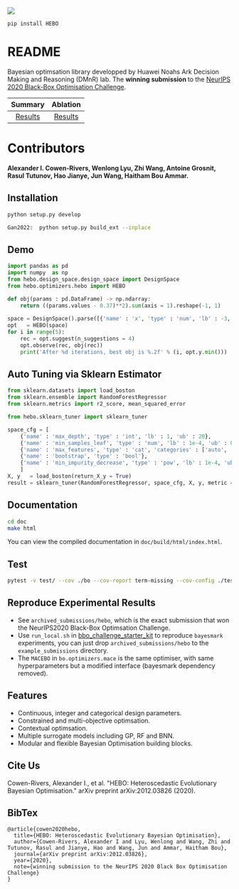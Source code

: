 ![](hebo.png)
```
pip install HEBO
```
# README

Bayesian optimsation library developped by Huawei Noahs Ark Decision Making and Reasoning (DMnR) lab. The <strong> winning submission </strong> to the [NeurIPS 2020 Black-Box Optimisation Challenge](https://bbochallenge.com/leaderboard). 

Summary             |  Ablation
:-------------------------:|:-------------------------:
[Results]( https://github.com/huawei-noah/noah-research/blob/master/HEBO/summary_plot2.pdf) | [Results](https://github.com/huawei-noah/noah-research/blob/master/HEBO/summary_ablation2.pdf)

# Contributors 

<strong> Alexander I. Cowen-Rivers, Wenlong Lyu, Zhi Wang, Antoine Grosnit, Rasul Tutunov, Hao Jianye, Jun Wang, Haitham Bou Ammar. </strong>

## Installation

```bash
python setup.py develop

Gan2022:  python setup.py build_ext --inplace
```

## Demo

```python
import pandas as pd
import numpy  as np
from hebo.design_space.design_space import DesignSpace
from hebo.optimizers.hebo import HEBO

def obj(params : pd.DataFrame) -> np.ndarray:
    return ((params.values - 0.37)**2).sum(axis = 1).reshape(-1, 1)
        
space = DesignSpace().parse([{'name' : 'x', 'type' : 'num', 'lb' : -3, 'ub' : 3}])
opt   = HEBO(space)
for i in range(5):
    rec = opt.suggest(n_suggestions = 4)
    opt.observe(rec, obj(rec))
    print('After %d iterations, best obj is %.2f' % (i, opt.y.min()))
```

## Auto Tuning via Sklearn Estimator

```python
from sklearn.datasets import load_boston
from sklearn.ensemble import RandomForestRegressor
from sklearn.metrics import r2_score, mean_squared_error

from hebo.sklearn_tuner import sklearn_tuner

space_cfg = [
    {'name' : 'max_depth', 'type' : 'int', 'lb' : 1, 'ub' : 20},
    {'name' : 'min_samples_leaf', 'type' : 'num', 'lb' : 1e-4, 'ub' : 0.5},
    {'name' : 'max_features', 'type' : 'cat', 'categories' : ['auto', 'sqrt', 'log2']},
    {'name' : 'bootstrap', 'type' : 'bool'},
    {'name' : 'min_impurity_decrease', 'type' : 'pow', 'lb' : 1e-4, 'ub' : 1.0},
    ]
X, y   = load_boston(return_X_y = True)
result = sklearn_tuner(RandomForestRegressor, space_cfg, X, y, metric = r2_score, max_iter = 16)
```

## Documentation

```bash
cd doc
make html
```

You can view the compiled documentation in `doc/build/html/index.html`.

## Test

```bash
pytest -v test/ --cov ./bo --cov-report term-missing --cov-config ./test/.coveragerc
```

## Reproduce Experimental Results

- See `archived_submissions/hebo`, which is the exact submission that won the NeurIPS2020 Black-Box Optimsation Challenge.
- Use `run_local.sh` in [bbo_challenge_starter_kit](https://github.com/rdturnermtl/bbo_challenge_starter_kit/) to reproduce `bayesmark` experiments, you can just drop `archived_submissions/hebo` to the `example_submissions` directory.
- The `MACEBO` in `bo.optimizers.mace` is the same optimiser, with same hyperparameters but a modified interface (bayesmark dependency removed).


## Features

- Continuous, integer and categorical design parameters.
- Constrained and multi-objective optimsation.
- Contextual optimsation.
- Multiple surrogate models including GP, RF and BNN.
- Modular and flexible Bayesian Optimisation building blocks.


## Cite Us

Cowen-Rivers, Alexander I., et al. "HEBO: Heteroscedastic Evolutionary Bayesian Optimisation." arXiv preprint arXiv:2012.03826 (2020).

## BibTex
```
@article{cowen2020hebo,
  title={HEBO: Heteroscedastic Evolutionary Bayesian Optimisation},
  author={Cowen-Rivers, Alexander I and Lyu, Wenlong and Wang, Zhi and Tutunov, Rasul and Jianye, Hao and Wang, Jun and Ammar, Haitham Bou},
  journal={arXiv preprint arXiv:2012.03826},
  year={2020},
  note={winning submission to the NeurIPS 2020 Black Box Optimisation Challenge}
}
```
